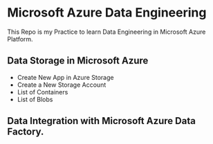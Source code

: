 # Microsoft Azure Data Engineering
This Repo is my Practice to learn Data Engineering in Microsoft Azure Platform.
## Data Storage in Microsoft Azure

  + Create New App in Azure Storage 
  + Create a New Storage Account
  + List of Containers
  + List of Blobs

## Data Integration with Microsoft Azure Data Factory.  



